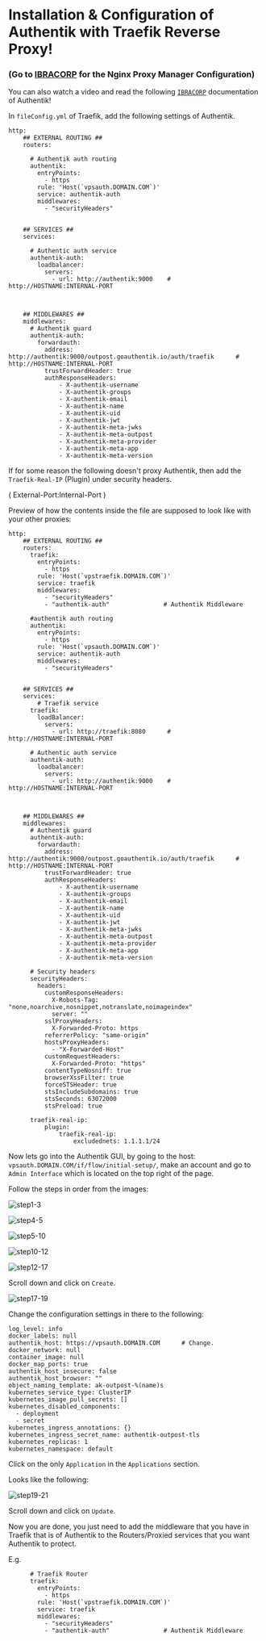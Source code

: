 # Installation & Configuration of Authentik with Traefik Reverse Proxy!

### (Go to [IBRACORP](https://docs.ibracorp.io/authentik/authentik/docker-compose/npm-forward-auth-single-applications) for the Nginx Proxy Manager Configuration)
You can also watch a video and read the following [`IBRACORP`](https://docs.ibracorp.io/authentik/) documentation of Authentik!


In `fileConfig.yml` of Traefik, add the following settings of Authentik.


```
http:
    ## EXTERNAL ROUTING ##
    routers:

      # Authentik auth routing
      authentik:
        entryPoints:
          - https
        rule: 'Host(`vpsauth.DOMAIN.COM`)'
        service: authentik-auth
        middlewares:
          - "securityHeaders"
  
  
    ## SERVICES ##
    services:
  
      # Authentic auth service
      authentik-auth:
        loadbalancer:
          servers:
            - url: http://authentik:9000    # http://HOSTNAME:INTERNAL-PORT
  
  
  
    ## MIDDLEWARES ##
    middlewares:
      # Authentik guard
      authentik-auth:
        forwardauth:
          address: http://authentik:9000/outpost.goauthentik.io/auth/traefik      # http://HOSTNAME:INTERNAL-PORT
          trustForwardHeader: true
          authResponseHeaders:
              - X-authentik-username
              - X-authentik-groups
              - X-authentik-email
              - X-authentik-name
              - X-authentik-uid
              - X-authentik-jwt
              - X-authentik-meta-jwks
              - X-authentik-meta-outpost
              - X-authentik-meta-provider
              - X-authentik-meta-app
              - X-authentik-meta-version

```

If for some reason the following doesn't proxy Authentik, then add the `Traefik-Real-IP` (Plugin) under security headers.

( External-Port:Internal-Port )

Preview of how the contents inside the file are supposed to look like with your other proxies:

```
http:
    ## EXTERNAL ROUTING ##
    routers:
      traefik:
        entryPoints:
          - https
        rule: 'Host(`vpstraefik.DOMAIN.COM`)'
        service: traefik
        middlewares:
          - "securityHeaders"
          - "authentik-auth"               # Authentik Middleware
  
      #authentik auth routing
      authentik:
        entryPoints:
          - https
        rule: 'Host(`vpsauth.DOMAIN.COM`)'
        service: authentik-auth
        middlewares:
          - "securityHeaders"
  
  
    ## SERVICES ##
    services:
        # Traefik service
      traefik:
        loadBalancer:
          servers:
            - url: http://traefik:8080      # http://HOSTNAME:INTERNAL-PORT  
  
      # Authentic auth service
      authentik-auth:
        loadbalancer:
          servers:
            - url: http://authentik:9000    # http://HOSTNAME:INTERNAL-PORT
  
  
  
    ## MIDDLEWARES ##
    middlewares:
      # Authentik guard
      authentik-auth:
        forwardauth:
          address: http://authentik:9000/outpost.goauthentik.io/auth/traefik      # http://HOSTNAME:INTERNAL-PORT
          trustForwardHeader: true
          authResponseHeaders:
              - X-authentik-username
              - X-authentik-groups
              - X-authentik-email
              - X-authentik-name
              - X-authentik-uid
              - X-authentik-jwt
              - X-authentik-meta-jwks
              - X-authentik-meta-outpost
              - X-authentik-meta-provider
              - X-authentik-meta-app
              - X-authentik-meta-version
  
      # Security headers
      securityHeaders:
        headers:
          customResponseHeaders:
            X-Robots-Tag: "none,noarchive,nosnippet,notranslate,noimageindex"
            server: ""
          sslProxyHeaders:
            X-Forwarded-Proto: https
          referrerPolicy: "same-origin"
          hostsProxyHeaders:
            - "X-Forwarded-Host"
          customRequestHeaders:
            X-Forwarded-Proto: "https"
          contentTypeNosniff: true
          browserXssFilter: true
          forceSTSHeader: true
          stsIncludeSubdomains: true
          stsSeconds: 63072000
          stsPreload: true
          
      traefik-real-ip:
          plugin:
              traefik-real-ip:
                  excludednets: 1.1.1.1/24
```

Now lets go into the Authentik GUI, by going to the host:
`vpsauth.DOMAIN.COM/if/flow/initial-setup/`, make an account and go to `Admin Interface` which is located on the top right of the page.

Follow the steps in order from the images:

![step1-3](https://i.imgur.com/rBhLLPe.png)

![step4-5](https://i.imgur.com/TKlDsNW.png)

![step5-10](https://i.imgur.com/w73cfzx.png)

![step10-12](https://i.imgur.com/N25LwUa.png)

![step12-17](https://i.imgur.com/qNetEkU.png)

Scroll down and click on `Create`.

![step17-19](https://i.imgur.com/8rVFuZ7.png)

Change the configuration settings in there to the following:

```
log_level: info
docker_labels: null
authentik_host: https://vpsauth.DOMAIN.COM      # Change.
docker_network: null
container_image: null
docker_map_ports: true
authentik_host_insecure: false
authentik_host_browser: ""
object_naming_template: ak-outpost-%(name)s
kubernetes_service_type: ClusterIP
kubernetes_image_pull_secrets: []
kubernetes_disabled_components:
  - deployment
  - secret
kubernetes_ingress_annotations: {}
kubernetes_ingress_secret_name: authentik-outpost-tls
kubernetes_replicas: 1
kubernetes_namespace: default
```
Click on the only `Application` in the `Applications` section.

Looks like the following:

![step19-21](https://i.imgur.com/Jfo5lYI.png)

Scroll down and click on `Update`.

Now you are done, you just need to add the middleware that you have in Traefik that is of Authentik to the Routers/Proxied services that you want Authentik to protect.

E.g. 

```
      # Traefik Router
      traefik:
        entryPoints:
          - https
        rule: 'Host(`vpstraefik.DOMAIN.COM`)'
        service: traefik
        middlewares:
          - "securityHeaders"
          - "authentik-auth"               # Authentik Middleware
```
